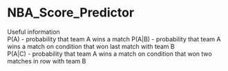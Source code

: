 # NBA_Score_Predictor

Useful information  
P(A) - probability that team A wins a match
P(A|B) - probability that team A wins a match on condition that won last match with team B  
P(A|C) - probability that team A wins a match on condition that won two matches in row with team B  
